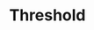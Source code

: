 ---
title: "Threshold"

categories: ['']

tags: ['Threshold']

arwords: 
 - 'قيمة محددة'
 - 'عتبة'

arexps: []

enwords: ['Threshold']

enexps: []

arlexicons: 
 - 'ق'
 - 'ع'

enlexicons: 'T'

authors: ['Ruqayya Roshdy']

translators: ['X']

citations: 'تطبيقات أساسية في المعالجة الآلية للغة العربية'

sources: 'مركز الملك عبدالله بن عبدالعزيز الدولي لخدمة اللغة العربية'

slug: ""
---